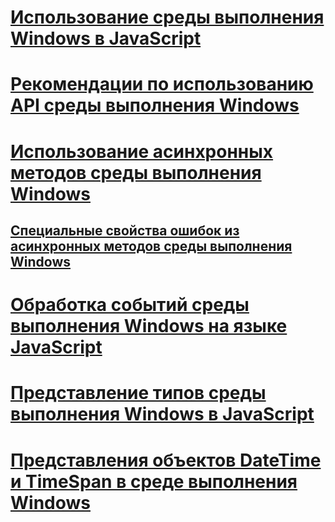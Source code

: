 # [Использование среды выполнения Windows в JavaScript](using-the-windows-runtime-in-javascript.md)
# [Рекомендации по использованию API среды выполнения Windows](considerations-when-using-the-windows-runtime-api.md)
# [Использование асинхронных методов среды выполнения Windows](using-windows-runtime-asynchronous-methods.md)
## [Специальные свойства ошибок из асинхронных методов среды выполнения Windows](special-error-properties-from-asynchronous-windows-runtime-methods.md)
# [Обработка событий среды выполнения Windows на языке JavaScript](handling-windows-runtime-events-in-javascript.md)
# [Представление типов среды выполнения Windows в JavaScript](javascript-representation-of-windows-runtime-types.md)
# [Представления объектов DateTime и TimeSpan в среде выполнения Windows](windows-runtime-datetime-and-timespan-representations.md)
